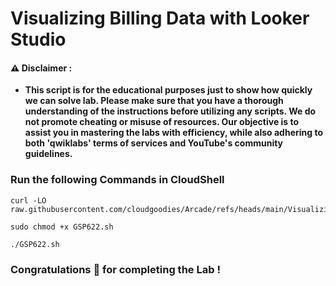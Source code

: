 #  Visualizing Billing Data with Looker Studio


#### ⚠️ Disclaimer :
- **This script is for the educational purposes just to show how quickly we can solve lab. Please make sure that you have a thorough understanding of the instructions before utilizing any scripts. We do not promote cheating or  misuse of resources. Our objective is to assist you in mastering the labs with efficiency, while also adhering to both 'qwiklabs' terms of services and YouTube's community guidelines.**

### Run the following Commands in CloudShell 


```
curl -LO raw.githubusercontent.com/cloudgoodies/Arcade/refs/heads/main/Visualizing%20Billing%20Data%20with%20Looker%20Studio/GSP622.sh

sudo chmod +x GSP622.sh

./GSP622.sh
```

### Congratulations 🎉 for completing the Lab !
